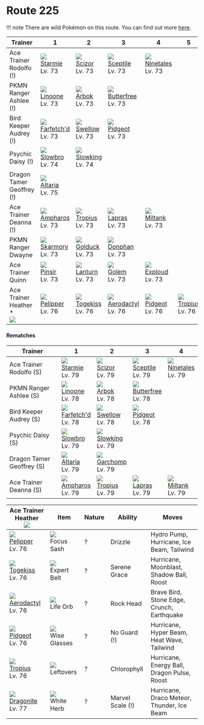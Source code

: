 # Route 225

!!! note
    There are wild Pokémon on this route. You can find out more [here](../../wild_pokemon/route_225/).


Trainer                               | 1                                    | 2                                  | 3                                    | 4                                   | 5                                 | 6                                   | 
---                                   | ---                                  | ---                                | ---                                  | ---                                 | ---                               | ---                                 | 
Ace Trainer Rodolfo (!)               | ![][121]<br> [Starmie]<br> Lv. 73    | ![][212]<br> [Scizor]<br> Lv. 73   | ![][254]<br> [Sceptile]<br> Lv. 73   | ![][038]<br> [Ninetales]<br> Lv. 73 | &nbsp;                            | &nbsp;                              | 
PKMN Ranger Ashlee (!)                | ![][264]<br> [Linoone]<br> Lv. 73    | ![][024]<br> [Arbok]<br> Lv. 73    | ![][012]<br> [Butterfree]<br> Lv. 73 | &nbsp;                              | &nbsp;                            | &nbsp;                              | 
Bird Keeper Audrey (!)                | ![][083]<br> [Farfetch'd]<br> Lv. 73 | ![][277]<br> [Swellow]<br> Lv. 73  | ![][018]<br> [Pidgeot]<br> Lv. 73    | &nbsp;                              | &nbsp;                            | &nbsp;                              | 
Psychic Daisy (!)                     | ![][080]<br> [Slowbro]<br> Lv. 74    | ![][199]<br> [Slowking]<br> Lv. 74 | &nbsp;                               | &nbsp;                              | &nbsp;                            | &nbsp;                              | 
Dragon Tamer Geoffrey (!)             | ![][334]<br> [Altaria]<br> Lv. 75    | &nbsp;                             | &nbsp;                               | &nbsp;                              | &nbsp;                            | &nbsp;                              | 
Ace Trainer Deanna (!)                | ![][181]<br> [Ampharos]<br> Lv. 73   | ![][357]<br> [Tropius]<br> Lv. 73  | ![][131]<br> [Lapras]<br> Lv. 73     | ![][241]<br> [Miltank]<br> Lv. 73   | &nbsp;                            | &nbsp;                              | 
PKMN Ranger Dwayne                    | ![][227]<br> [Skarmory]<br> Lv. 73   | ![][055]<br> [Golduck]<br> Lv. 73  | ![][232]<br> [Donphan]<br> Lv. 73    | &nbsp;                              | &nbsp;                            | &nbsp;                              | 
Ace Trainer Quinn                     | ![][127]<br> [Pinsir]<br> Lv. 73     | ![][171]<br> [Lanturn]<br> Lv. 73  | ![][076]<br> [Golem]<br> Lv. 73      | ![][295]<br> [Exploud]<br> Lv. 73   | &nbsp;                            | &nbsp;                              | 
Ace Trainer Heather *<br>![][ace_f_2] | ![][279]<br> [Pelipper]<br> Lv. 76   | ![][468]<br> [Togekiss]<br> Lv. 76 | ![][142]<br> [Aerodactyl]<br> Lv. 76 | ![][018]<br> [Pidgeot]<br> Lv. 76   | ![][357]<br> [Tropius]<br> Lv. 76 | ![][149]<br> [Dragonite]<br> Lv. 77 | 

#### Rematches

Trainer                   | 1                                    | 2                                  | 3                                    | 4                                   | 
---                       | ---                                  | ---                                | ---                                  | ---                                 | 
Ace Trainer Rodolfo (S)   | ![][121]<br> [Starmie]<br> Lv. 79    | ![][212]<br> [Scizor]<br> Lv. 79   | ![][254]<br> [Sceptile]<br> Lv. 79   | ![][038]<br> [Ninetales]<br> Lv. 79 | 
PKMN Ranger Ashlee (S)    | ![][264]<br> [Linoone]<br> Lv. 78    | ![][024]<br> [Arbok]<br> Lv. 78    | ![][012]<br> [Butterfree]<br> Lv. 78 | &nbsp;                              | 
Bird Keeper Audrey (S)    | ![][083]<br> [Farfetch'd]<br> Lv. 78 | ![][277]<br> [Swellow]<br> Lv. 78  | ![][018]<br> [Pidgeot]<br> Lv. 78    | &nbsp;                              | 
Psychic Daisy (S)         | ![][080]<br> [Slowbro]<br> Lv. 79    | ![][199]<br> [Slowking]<br> Lv. 79 | &nbsp;                               | &nbsp;                              | 
Dragon Tamer Geoffrey (S) | ![][334]<br> [Altaria]<br> Lv. 79    | ![][445]<br> [Garchomp]<br> Lv. 79 | &nbsp;                               | &nbsp;                              | 
Ace Trainer Deanna (S)    | ![][181]<br> [Ampharos]<br> Lv. 79   | ![][357]<br> [Tropius]<br> Lv. 79  | ![][131]<br> [Lapras]<br> Lv. 79     | ![][241]<br> [Miltank]<br> Lv. 79   | 

Ace Trainer Heather<br>![][ace_f_2]  | Item                               | Nature | Ability          | Moves                                       | 
---                                  | ---                                | ---    | ---              | ---                                         | 
![][279]<br> [Pelipper]<br> Lv. 76   | ![][focus-sash]<br> Focus Sash     | ?      | Drizzle          | Hydro Pump, Hurricane, Ice Beam, Tailwind   | 
![][468]<br> [Togekiss]<br> Lv. 76   | ![][expert-belt]<br> Expert Belt   | ?      | Serene Grace     | Hurricane, Moonblast, Shadow Ball, Roost    | 
![][142]<br> [Aerodactyl]<br> Lv. 76 | ![][life-orb]<br> Life Orb         | ?      | Rock Head        | Brave Bird, Stone Edge, Crunch, Earthquake  | 
![][018]<br> [Pidgeot]<br> Lv. 76    | ![][wise-glasses]<br> Wise Glasses | ?      | No Guard (!)     | Hurricane, Hyper Beam, Heat Wave, Tailwind  | 
![][357]<br> [Tropius]<br> Lv. 76    | ![][leftovers]<br> Leftovers       | ?      | Chlorophyll      | Hurricane, Energy Ball, Dragon Pulse, Roost | 
![][149]<br> [Dragonite]<br> Lv. 77  | ![][white-herb]<br> White Herb     | ?      | Marvel Scale (!) | Hurricane, Draco Meteor, Thunder, Ice Beam  | 

[Butterfree]: ../../pokemon_changes/012/
[Pidgeot]: ../../pokemon_changes/018/
[Arbok]: ../../pokemon_changes/024/
[Ninetales]: ../../pokemon_changes/038/
[Golduck]: ../../pokemon_changes/055/
[Golem]: ../../pokemon_changes/076/
[Slowbro]: ../../pokemon_changes/080/
[Farfetch'd]: ../../pokemon_changes/083/
[Starmie]: ../../pokemon_changes/121/
[Pinsir]: ../../pokemon_changes/127/
[Lapras]: ../../pokemon_changes/131/
[Aerodactyl]: ../../pokemon_changes/142/
[Dragonite]: ../../pokemon_changes/149/
[Lanturn]: ../../pokemon_changes/171/
[Ampharos]: ../../pokemon_changes/181/
[Slowking]: ../../pokemon_changes/199/
[Scizor]: ../../pokemon_changes/212/
[Skarmory]: ../../pokemon_changes/227/
[Donphan]: ../../pokemon_changes/232/
[Miltank]: ../../pokemon_changes/241/
[Sceptile]: ../../pokemon_changes/254/
[Linoone]: ../../pokemon_changes/264/
[Swellow]: ../../pokemon_changes/277/
[Pelipper]: ../../pokemon_changes/279/
[Exploud]: ../../pokemon_changes/295/
[Altaria]: ../../pokemon_changes/334/
[Tropius]: ../../pokemon_changes/357/
[Garchomp]: ../../pokemon_changes/445/
[Togekiss]: ../../pokemon_changes/468/
[expert-belt]: ../img/items/expert-belt.png
[focus-sash]: ../img/items/focus-sash.png
[leftovers]: ../img/items/leftovers.png
[life-orb]: ../img/items/life-orb.png
[white-herb]: ../img/items/white-herb.png
[wise-glasses]: ../img/items/wise-glasses.png
[012]: ../img/pokemon/012.png
[018]: ../img/pokemon/018.png
[024]: ../img/pokemon/024.png
[038]: ../img/pokemon/038.png
[055]: ../img/pokemon/055.png
[076]: ../img/pokemon/076.png
[080]: ../img/pokemon/080.png
[083]: ../img/pokemon/083.png
[121]: ../img/pokemon/121.png
[127]: ../img/pokemon/127.png
[131]: ../img/pokemon/131.png
[142]: ../img/pokemon/142.png
[149]: ../img/pokemon/149.png
[171]: ../img/pokemon/171.png
[181]: ../img/pokemon/181.png
[199]: ../img/pokemon/199.png
[212]: ../img/pokemon/212.png
[227]: ../img/pokemon/227.png
[232]: ../img/pokemon/232.png
[241]: ../img/pokemon/241.png
[254]: ../img/pokemon/254.png
[264]: ../img/pokemon/264.png
[277]: ../img/pokemon/277.png
[279]: ../img/pokemon/279.png
[295]: ../img/pokemon/295.png
[334]: ../img/pokemon/334.png
[357]: ../img/pokemon/357.png
[445]: ../img/pokemon/445.png
[468]: ../img/pokemon/468.png
[ace_f_2]: ../img/trainer/ace_f_2.png
